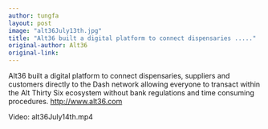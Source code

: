 ```yaml
---
author: tungfa
layout: post
image: "alt36July13th.jpg"
title: "Alt36 built a digital platform to connect dispensaries ....."
original-author: Alt36
original-link: 
---
```




Alt36 built a digital platform to connect dispensaries, suppliers and customers directly to the Dash network allowing everyone to transact within the Alt Thirty Six ecosystem without bank regulations and time consuming procedures.
<http://www.alt36.com>

Video: alt36July14th.mp4